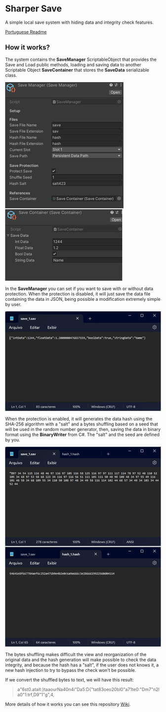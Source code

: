 # Sharper Save

A simple local save system with hiding data and integrity check features.

[Portuguese Readme](/README.pt.md)

## How it works?

The system contains the **SaveManager** ScriptableObject that provides the Save and Load public methods, loading and saving data to another Scriptable Object **SaveContainer** that stores the **SaveData** serializable class.

![Save Manager](/imgs/savemanager.png)
![Save Container](/imgs/savecontainer.png)

In the **SaveManager** you can set if you want to save with or without data protection. When the protection is disabled, it will just save the data file containing the data in JSON, being possible a modification extremely simple by user.

![Json Save](/imgs/jsonsave.png)

When the protection is enabled, it will generates the data hash using the SHA-256 algorithm with a "salt" and a bytes shuffling based on a seed that will be used in the random number generator, then, saving the data in binary format using the **BinaryWriter** from C#. The "salt" and the seed are defined by you.

![Bytes Save](/imgs/bytessave.png)
![Save Hash](/imgs/savehash.png)

The bytes shuffling makes difficult the view and reorganization of the original data and the hash generation will make possible to check the data integrity, and because the hash has a "salt", if the user does not knows it, a new hash injection to try to bypass the check won't be possible.

If we convert the shuffled bytes to text, we will have this result:
> a"6st0.atait:}taaourNa40n4i"Da5:D{"tat83oeo20bl0"a71te0:"Dm7"n2la0"1:trf,D9"1"g",4,

More details of how it works you can see this repository [Wiki](https://github.com/DisassembledSharper/Sharper-Save/wiki).
